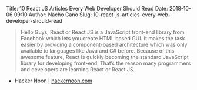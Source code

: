 Title: 10 React JS Articles Every Web Developer Should Read
Date: 2018-10-06 09:10
Author: Nacho Cano
Slug: 10-react-js-articles-every-web-developer-should-read

> Hello Guys, React or React JS is a JavaScript front-end library from Facebook
> which lets you create HTML based GUI. It makes the task easier by providing a
> component-based architecture which was only available to languages like Java
> and C# before. Because of this awesome feature, React is quickly becoming the
> standard JavaScript library for developing front-end. That’s the reason many
> programmers and developers are learning React or React JS.

- Hacker Noon | [hackernoon.com][]

  [hackernoon.com]: https://hackernoon.com/10-react-js-articles-every-web-developer-should-read-f5b745a348dc
    "10 React JS Articles Every Web Developer Should Read"
